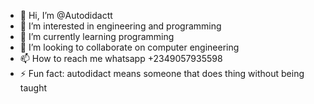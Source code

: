 - 👋 Hi, I’m @Autodidactt
- 👀 I’m interested in engineering and programming
- 🌱 I’m currently learning programming 
- 💞️ I’m looking to collaborate on computer engineering
- 📫 How to reach me whatsapp +2349057935598
- ⚡ Fun fact: autodidact means someone that does thing without being taught

<!---
Autodidactt/Autodidactt is a ✨ special ✨ repository because its `README.md` (this file) appears on your GitHub profile.
You can click the Preview link to take a look at your changes.
--->
